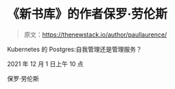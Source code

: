 # 《新书库》的作者保罗·劳伦斯

> 原文：<https://thenewstack.io/author/paullaurence/>

Kubernetes 的 Postgres:自我管理还是管理服务？

2021 年 12 月 1 日上午 10 点

保罗·劳伦斯